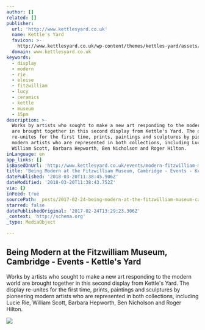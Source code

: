 ```yaml
---
author: []
related: []
publisher:
  url: 'http://www.kettlesyard.co.uk'
  name: Kettle's Yard
  favicon: >-
    http://www.kettlesyard.co.uk/wp-content/themes/kettles-yard/assets/favicon.png
  domain: www.kettlesyard.co.uk
keywords:
  - display
  - modern
  - rie
  - eloise
  - fitzwilliam
  - lucy
  - ceramics
  - kettle
  - museum
  - 15pm
description: >-
  Works by artists who sought to make a new art responding to the modern world
  are brought together in this second display from Kettle's Yard. The display
  re-unites for the first time, prints, paintings and sculptures by pioneering
  modern artists who are represented in both collections, including Lucie Rie,
  William Scott, Barbara Hepworth, Ben Nicholson and Roger Hilton.
inLanguage: en
app_links: []
isBasedOnUrl: 'http://www.kettlesyard.co.uk/events/modern-fitzwilliam-museum-cambridge/'
title: 'Being Modern at the Fitzwilliam Museum, Cambridge - Events - Kettle''s Yard'
datePublished: '2018-03-20T11:38:45.906Z'
dateModified: '2018-03-20T11:38:43.752Z'
via: {}
inFeed: true
sourcePath: _posts/2017-02-24-being-modern-at-the-fitzwilliam-museum-cambridge-events-.md
starred: false
datePublishedOriginal: '2017-02-24T13:29:23.306Z'
_context: 'http://schema.org'
_type: MediaObject

---
```

<article style=""><h1>Being Modern at the Fitzwilliam Museum, Cambridge - Events - Kettle's Yard</h1><p>Works by artists who sought to make a new art responding to the modern world are brought together in this second display from Kettle's Yard. The display re-unites for the first time, prints, paintings and sculptures by pioneering modern artists who are represented in both collections, including Lucie Rie, William Scott, Barbara Hepworth, Ben Nicholson and Roger Hilton.</p><img src="http://www.kettlesyard.co.uk/wp-content/uploads/2016/01/MG_8409-copy.jpg" /></article>